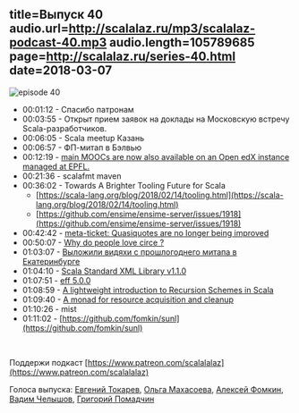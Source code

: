 title=Выпуск 40
audio.url=http://scalalaz.ru/mp3/scalalaz-podcast-40.mp3
audio.length=105789685
page=http://scalalaz.ru/series-40.html
date=2018-03-07
----

![episode 40](img/episode40.png)


* 00:01:12 - Спасибо патронам
* 00:03:55 - Открыт прием заявок на доклады на Московскую встречу Scala-разработчиков.
* 00:06:05 - Scala meetup Казань
* 00:06:57 - ФП-митап в Бэлвью
* 00:12:19 - [main MOOCs are now also available on an Open edX instance managed at EPFL.](https://scala-lang.org/news/2018/02/27/moocs-edx-support.html)
* 00:21:36 - scalafmt maven
* 00:36:02 - Towards A Brighter Tooling Future for Scala
  - [https://scala-lang.org/blog/2018/02/14/tooling.html](https://scala-lang.org/blog/2018/02/14/tooling.html)
  - [https://github.com/ensime/ensime-server/issues/1918](https://github.com/ensime/ensime-server/issues/1918)
* 00:42:42 - [meta-ticket: Quasiquotes are no longer being improved](https://github.com/scala/bug/issues/10755)
* 00:50:07 - [Why do people love circe ?](https://www.reddit.com/r/scala/comments/814lyh/why_do_people_love_circe/)
* 01:03:07 - [Выложили видяхи с прошлогоднего митапа в Екатеринбурге](https://www.youtube.com/watch?v=uvHmi6A5hk4&list=PL9SJrES3EGUQ1GwQGPHlSBSP-IurfbBsE)
* 01:04:10 - [Scala Standard XML Library v1.1.0](https://github.com/scala/scala-xml/releases/tag/v1.1.0)
* 01:07:51 - [eff 5.0.0](https://github.com/atnos-org/eff/releases)
* 01:08:59 - [A lightweight introduction to Recursion Schemes in Scala](http://bit.ly/2D5nzix)
* 01:09:40 - [A monad for resource acquisition and cleanup](https://github.com/iravid/managedt)
* 01:10:26 -  mist
* 01:11:02 - [https://github.com/fomkin/sunl](https://github.com/fomkin/sunl)

<br/>

Поддержи подкаст [https://www.patreon.com/scalalalaz](https://www.patreon.com/scalalalaz)

Голоса выпуска: [Евгений Токарев](http://github.com/strobe),
[Ольга Махасоева](https://twitter.com/oli_kitty), [Алексей Фомкин](https://github.com/fomkin), [Вадим Челышов](http://github.com/dos65),
[Григорий Помадчин](https://github.com/pomadchin)
